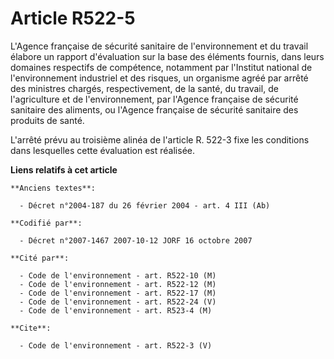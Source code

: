 # Article R522-5

L'Agence française de sécurité sanitaire de l'environnement et du travail élabore un rapport d'évaluation sur la base des
éléments fournis, dans leurs domaines respectifs de compétence, notamment par l'Institut national de l'environnement
industriel et des risques, un organisme agréé par arrêté des ministres chargés, respectivement, de la santé, du travail, de
l'agriculture et de l'environnement, par l'Agence française de sécurité sanitaire des aliments, ou l'Agence française de
sécurité sanitaire des produits de santé.

L'arrêté prévu au troisième alinéa de l'article R. 522-3 fixe les conditions dans lesquelles cette évaluation est réalisée.

**Liens relatifs à cet article**

	**Anciens textes**:

	  - Décret n°2004-187 du 26 février 2004 - art. 4 III (Ab)

	**Codifié par**:

	  - Décret n°2007-1467 2007-10-12 JORF 16 octobre 2007

	**Cité par**:

	  - Code de l'environnement - art. R522-10 (M)
	  - Code de l'environnement - art. R522-12 (M)
	  - Code de l'environnement - art. R522-17 (M)
	  - Code de l'environnement - art. R522-24 (V)
	  - Code de l'environnement - art. R523-4 (M)

	**Cite**:

	  - Code de l'environnement - art. R522-3 (V)
